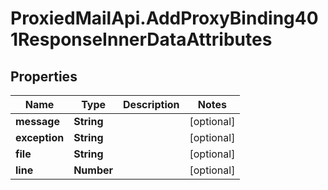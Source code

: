 # ProxiedMailApi.AddProxyBinding401ResponseInnerDataAttributes

## Properties

Name | Type | Description | Notes
------------ | ------------- | ------------- | -------------
**message** | **String** |  | [optional] 
**exception** | **String** |  | [optional] 
**file** | **String** |  | [optional] 
**line** | **Number** |  | [optional] 


